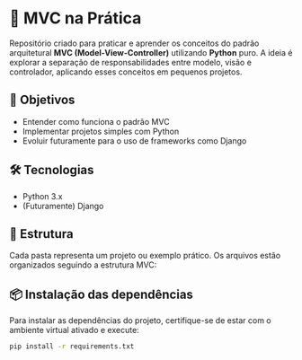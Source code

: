 # 🧠 MVC na Prática

Repositório criado para praticar e aprender os conceitos do padrão arquitetural **MVC (Model-View-Controller)** utilizando **Python** puro. A ideia é explorar a separação de responsabilidades entre modelo, visão e controlador, aplicando esses conceitos em pequenos projetos.

## 🚀 Objetivos

- Entender como funciona o padrão MVC
- Implementar projetos simples com Python
- Evoluir futuramente para o uso de frameworks como Django

## 🛠️ Tecnologias

- Python 3.x
- (Futuramente) Django

## 📁 Estrutura

Cada pasta representa um projeto ou exemplo prático. Os arquivos estão organizados seguindo a estrutura MVC:

## 📦 Instalação das dependências

Para instalar as dependências do projeto, certifique-se de estar com o ambiente virtual ativado e execute:

```bash
pip install -r requirements.txt
